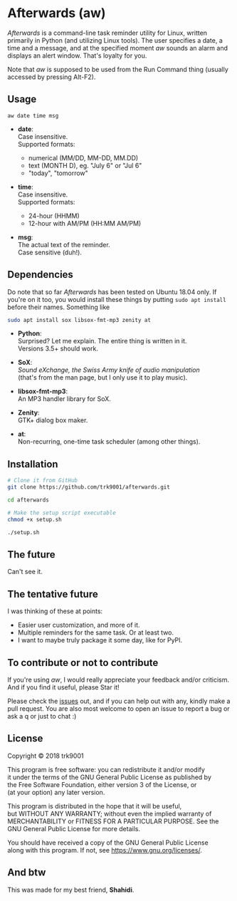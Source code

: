 # Afterwards (aw)

*Afterwards* is a command-line task reminder utility for Linux, written
primarily in Python (and utilizing Linux tools). The user specifies a date,
a time and a message, and at the specified moment *aw* sounds an alarm and
displays an alert window. That's loyalty for you.

Note that *aw* is supposed to be used from the Run Command thing (usually
accessed by pressing Alt-F2).

## Usage

```
aw date time msg
```

- **date**:  
Case insensitive.  
Supported formats:
    - numerical (MM/DD, MM-DD, MM.DD)
    - text (MONTH D), eg. "July 6" or "Jul 6"
    - "today", "tomorrow"

- **time**:  
Case insensitive.  
Supported formats:
    - 24-hour (HHMM)
    - 12-hour with AM/PM (HH:MM AM/PM)

- **msg**:  
The actual text of the reminder.  
Case sensitive (duh!).

## Dependencies

Do note that so far *Afterwards* has been tested on Ubuntu 18.04 only. If you're
on it too, you would install these things by putting `sudo apt install` before
their names. Something like  
```bash
sudo apt install sox libsox-fmt-mp3 zenity at
```

- **Python**:  
Surprised? Let me explain. The entire thing is written in it.  
Versions 3.5+ should work.

- **SoX**:  
*Sound eXchange, the Swiss Army knife of audio manipulation*  
(that's from the man page, but I only use it to play music).

- **libsox-fmt-mp3**:  
An MP3 handler library for SoX.

- **Zenity**:  
GTK+ dialog box maker.

- **at**:  
Non-recurring, one-time task scheduler (among other things).

## Installation

```bash
# Clone it from GitHub
git clone https://github.com/trk9001/afterwards.git

cd afterwards

# Make the setup script executable
chmod +x setup.sh

./setup.sh
```

## The future

Can't see it.

## The tentative future

I was thinking of these at points:

- Easier user customization, and more of it.
- Multiple reminders for the same task. Or at least two.
- I want to maybe truly package it some day, like for PyPI.

## To contribute or not to contribute

If you're using *aw*, I would really appreciate your feedback and/or
criticism. And if you find it useful, please Star it!

Please check the [issues](https://github.com/trk9001/afterwards/issues) out,
and if you can help out with any, kindly make a pull request. You are also most
welcome to open an issue to report a bug or ask a q or just to chat :)

## License

Copyright © 2018 trk9001

This program is free software: you can redistribute it and/or modify  
it under the terms of the GNU General Public License as published by  
the Free Software Foundation, either version 3 of the License, or  
(at your option) any later version.

This program is distributed in the hope that it will be useful,  
but WITHOUT ANY WARRANTY; without even the implied warranty of  
MERCHANTABILITY or FITNESS FOR A PARTICULAR PURPOSE. See the  
GNU General Public License for more details.

You should have received a copy of the GNU General Public License  
along with this program.  If not, see <https://www.gnu.org/licenses/>.

## And btw

This was made for my best friend, **Shahidi**.